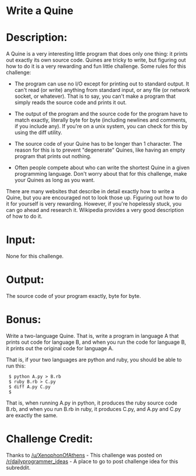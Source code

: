 # Write a Quine
<div class="md"><h1>Description:</h1>
<p>A Quine is a very interesting little program that does only one thing: it prints out exactly its own source code. Quines are tricky to write, but figuring out how to do it is a very rewarding and fun little challenge.
Some rules for this challenge:</p>
<ul>
<li><p>The program can use no I/O except for printing out to standard output. It can't read (or write) anything from standard input, or any file (or network socket, or whatever). That is to say, you can't make a program that simply reads the source code and prints it out.</p></li>
<li><p>The output of the program and the source code for the program have to match exactly, literally byte for byte (including newlines and comments, if you include any). If you're on a unix system, you can check for this by using the diff utility.</p></li>
<li><p>The source code of your Quine has to be longer than 1 character. The reason for this is to prevent "degenerate" Quines, like having an empty program that prints out nothing.</p></li>
<li><p>Often people compete about who can write the shortest Quine in a given programming language. Don't worry about that for this challenge, make your Quines as long as you want.</p></li>
</ul>
<p>There are many websites that describe in detail exactly how to write a Quine, but you are encouraged not to look those up. Figuring out how to do it for yourself is very rewarding. However, if you're hopelessly stuck, you can go ahead and research it. Wikipedia provides a very good description of how to do it.</p>
<h1>Input:</h1>
<p>None for this challenge.</p>
<h1>Output:</h1>
<p>The source code of your program exactly, byte for byte.</p>
<h1>Bonus:</h1>
<p>Write a two-language Quine. That is, write a program in language A that prints out code for language B, and when you run the code for language B, it prints out the original code for language A.</p>
<p>That is, if your two languages are python and ruby, you should be able to run this:</p>
<pre><code> $ python A.py &gt; B.rb
 $ ruby B.rb &gt; C.py
 $ diff A.py C.py
 $
</code></pre>
<p>That is, when running A.py in python, it produces the ruby source code B.rb, and when you run B.rb in ruby, it produces C.py, and A.py and C.py are exactly the same.</p>
<h1>Challenge Credit:</h1>
<p>Thanks to <a href="/u/XenophonOfAthens">/u/XenophonOfAthens</a> - This challenge was posted on <a href="/r/dailyprogrammer_ideas">/r/dailyprogrammer_ideas</a> - A place to go to post challenge idea for this subreddit.</p>
</div>
